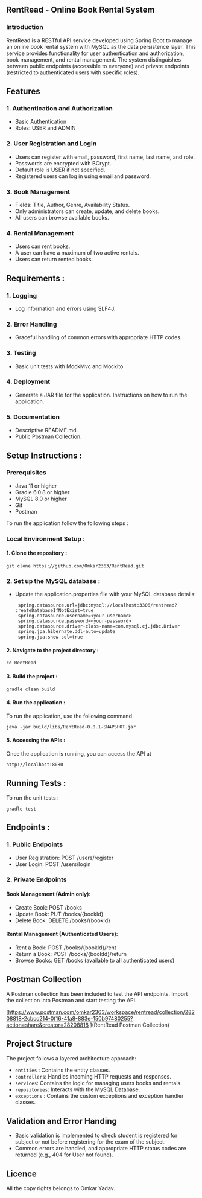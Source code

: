 
## RentRead - Online Book Rental System


### Introduction

RentRead is a RESTful API service developed using Spring Boot to manage an online book rental system with MySQL as the data persistence layer. This service provides functionality for user authentication and authorization, book management, and rental management. The system distinguishes between public endpoints (accessible to everyone) and private endpoints (restricted to authenticated users with specific roles).
 
## Features

### 1. Authentication and Authorization

- Basic Authentication
- Roles: USER and ADMIN

### 2. User Registration and Login

- Users can register with email, password, first name, last name, and role.
- Passwords are encrypted with BCrypt.
- Default role is USER if not specified.
- Registered users can log in using email and password.

### 3. Book Management

- Fields: Title, Author, Genre, Availability Status.
- Only administrators can create, update, and delete books.
- All users can browse available books.

### 4. Rental Management

- Users can rent books.
- A user can have a maximum of two active rentals.
- Users can return rented books.
## Requirements :

### 1. Logging
- Log information and errors using SLF4J.

### 2. Error Handling
- Graceful handling of common errors with appropriate HTTP codes.

### 3. Testing
- Basic unit tests with MockMvc and Mockito 

### 4. Deployment
- Generate a JAR file for the application.
Instructions on how to run the application.

### 5. Documentation
- Descriptive README.md.
- Public Postman Collection.

## Setup Instructions :

### Prerequisites

- Java 11 or higher
- Gradle 6.0.8 or higher
- MySQL 8.0 or higher
- Git
- Postman


To run the application follow the following steps :

### Local Environment Setup :
#### 1. Clone the repository :

    git clone https://github.com/Omkar2363/RentRead.git


### 2. Set up the MySQL database :

- Update the application.properties file with your MySQL database details:

       spring.datasource.url=jdbc:mysql://localhost:3306/rentread?createDatabaseIfNotExist=true
       spring.datasource.username=<your-username>
       spring.datasource.password=<your-password>
       spring.datasource.driver-class-name=com.mysql.cj.jdbc.Driver
       spring.jpa.hibernate.ddl-auto=update
       spring.jpa.show-sql=true

#### 2. Navigate to the project directory :

    cd RentRead

#### 3. Build the project :

    gradle clean build 

#### 4. Run the application :

To run the application, use the following command

    java -jar build/libs/RentRead-0.0.1-SNAPSHOT.jar

#### 5. Accessing the APIs :

Once the application is running, you can access the API at 

    http://localhost:8080



## Running Tests :

To run the unit tests :

    gradle test

## Endpoints :

### 1. Public Endpoints
- User Registration: POST /users/register
- User Login: POST /users/login

### 2. Private Endpoints

#### Book Management (Admin only):
- Create Book: POST /books
- Update Book: PUT /books/{bookId}
- Delete Book: DELETE /books/{bookId}

#### Rental Management (Authenticated Users):
- Rent a Book: POST /books/{bookId}/rent
- Return a Book: POST /books/{bookId}/return
- Browse Books: GET /books (available to all authenticated users)

## Postman Collection

A Postman collection has been included to test the API endpoints. Import the collection into Postman and start testing the API.

[https://www.postman.com/omkar2363/workspace/rentread/collection/28208818-2cbcc214-0f16-41a8-883e-150b97480255?action=share&creator=28208818
](RentRead Postman Collection)

## Project Structure

The project follows a layered architecture approach:

- `entities` : Contains the entity classes.
- `controllers`: Handles incoming HTTP requests and responses.
- `services`: Contains the logic for managing users books and rentals.
- `repositories`: Interacts with the MySQL Database.
- `exceptions` : Contains the custom exceptions and exception handler classes. 



## Validation and Error Handing

- Basic validation is implemented to check student is registered for subject or not before registering for the exam of the subject.
- Common errors are handled, and appropriate HTTP status codes are returned (e.g., 404 for User not found).

## Licence

All the copy rights belongs to Omkar Yadav.